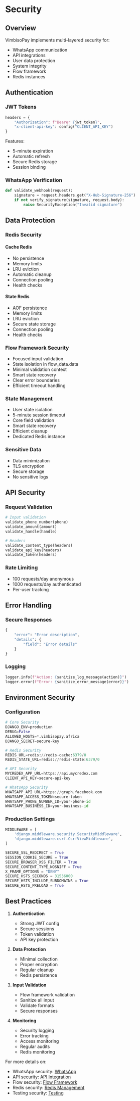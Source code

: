 # Security

## Overview

VimbisoPay implements multi-layered security for:
- WhatsApp communication
- API integrations
- User data protection
- System integrity
- Flow framework
- Redis instances

## Authentication

### JWT Tokens
```python
headers = {
    "Authorization": f"Bearer {jwt_token}",
    "x-client-api-key": config("CLIENT_API_KEY")
}
```

Features:
- 5-minute expiration
- Automatic refresh
- Secure Redis storage
- Session binding

### WhatsApp Verification
```python
def validate_webhook(request):
    signature = request.headers.get("X-Hub-Signature-256")
    if not verify_signature(signature, request.body):
        raise SecurityException("Invalid signature")
```

## Data Protection

### Redis Security

#### Cache Redis
- No persistence
- Memory limits
- LRU eviction
- Automatic cleanup
- Connection pooling
- Health checks

#### State Redis
- AOF persistence
- Memory limits
- LRU eviction
- Secure state storage
- Connection pooling
- Health checks

### Flow Framework Security
- Focused input validation
- State isolation in flow_data.data
- Minimal validation context
- Smart state recovery
- Clear error boundaries
- Efficient timeout handling

### State Management
- User state isolation
- 5-minute session timeout
- Core field validation
- Smart state recovery
- Efficient cleanup
- Dedicated Redis instance

### Sensitive Data
- Data minimization
- TLS encryption
- Secure storage
- No sensitive logs

## API Security

### Request Validation
```python
# Input validation
validate_phone_number(phone)
validate_amount(amount)
validate_handle(handle)

# Headers
validate_content_type(headers)
validate_api_key(headers)
validate_token(headers)
```

### Rate Limiting
- 100 requests/day anonymous
- 1000 requests/day authenticated
- Per-user tracking

## Error Handling

### Secure Responses
```python
{
    "error": "Error description",
    "details": {
        "field": "Error details"
    }
}
```

### Logging
```python
logger.info(f"Action: {sanitize_log_message(action)}")
logger.error(f"Error: {sanitize_error_message(error)}")
```

## Environment Security

### Configuration
```python
# Core Security
DJANGO_ENV=production
DEBUG=False
ALLOWED_HOSTS=*.vimbisopay.africa
DJANGO_SECRET=secure-key

# Redis Security
REDIS_URL=redis://redis-cache:6379/0
REDIS_STATE_URL=redis://redis-state:6379/0

# API Security
MYCREDEX_APP_URL=https://api.mycredex.com
CLIENT_API_KEY=secure-api-key

# WhatsApp Security
WHATSAPP_API_URL=https://graph.facebook.com
WHATSAPP_ACCESS_TOKEN=secure-token
WHATSAPP_PHONE_NUMBER_ID=your-phone-id
WHATSAPP_BUSINESS_ID=your-business-id
```

### Production Settings
```python
MIDDLEWARE = [
    'django.middleware.security.SecurityMiddleware',
    'django.middleware.csrf.CsrfViewMiddleware',
]

SECURE_SSL_REDIRECT = True
SESSION_COOKIE_SECURE = True
SECURE_BROWSER_XSS_FILTER = True
SECURE_CONTENT_TYPE_NOSNIFF = True
X_FRAME_OPTIONS = "DENY"
SECURE_HSTS_SECONDS = 31536000
SECURE_HSTS_INCLUDE_SUBDOMAINS = True
SECURE_HSTS_PRELOAD = True
```

## Best Practices

1. **Authentication**
   - Strong JWT config
   - Secure sessions
   - Token validation
   - API key protection

2. **Data Protection**
   - Minimal collection
   - Proper encryption
   - Regular cleanup
   - Redis persistence

3. **Input Validation**
   - Flow framework validation
   - Sanitize all input
   - Validate formats
   - Secure responses

4. **Monitoring**
   - Security logging
   - Error tracking
   - Access monitoring
   - Regular audits
   - Redis monitoring

For more details on:
- WhatsApp security: [WhatsApp](whatsapp.md)
- API security: [API Integration](api-integration.md)
- Flow security: [Flow Framework](flow-framework.md)
- Redis security: [Redis Management](redis-memory-management.md)
- Testing security: [Testing](testing.md)

